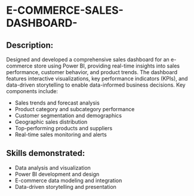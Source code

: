 # E-COMMERCE-SALES-DASHBOARD-
## Description: 
Designed and developed a comprehensive sales dashboard for an e-commerce store using Power BI, providing real-time insights into sales performance, customer behavior, and product trends. The dashboard features interactive visualizations, key performance indicators (KPIs), and data-driven storytelling to enable data-informed business decisions. Key components include:
- Sales trends and forecast analysis
- Product category and subcategory performance
- Customer segmentation and demographics
- Geographic sales distribution
- Top-performing products and suppliers
- Real-time sales monitoring and alerts

## Skills demonstrated:

- Data analysis and visualization
- Power BI development and design
- E-commerce data modeling and integration
- Data-driven storytelling and presentation

